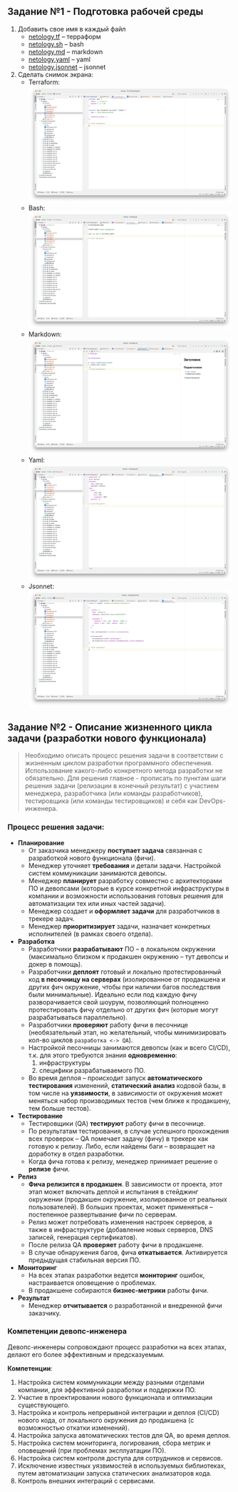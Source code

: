## Задание №1 - Подготовка рабочей среды

1. Добавить свое имя в каждый файл
    - [netology.tf](netology.tf) – терраформ
    - [netology.sh](netology.sh) – bash
    - [netology.md](netology.md) – markdown
    - [netology.yaml](netology.yaml) – yaml
    - [netology.jsonnet](netology.jsonnet) – jsonnet
2. Сделать снимок экрана:
    - Terraform: ![Терраформ](screens/tf.png)
    - Bash: ![Bash](screens/sh.png)
    - Markdown: ![Markdown](screens/md.png)
    - Yaml: ![Yaml](screens/yaml.png)
    - Jsonnet: ![Jsonnet](screens/jsonnet.png)

## Задание №2 - Описание жизненного цикла задачи (разработки нового функционала)

> Необходимо описать процесс решения задачи в соответствии с жизненным циклом разработки программного обеспечения. Использование какого-либо конкретного метода разработки не обязательно. Для решения главное - прописать по пунктам шаги решения задачи (релизации в конечный результат) с участием менеджера, разработчика (или команды разработчиков), тестировщика (или команды тестировщиков) и себя как DevOps-инженера.

### Процесс решения задачи:

- **Планирование**
    - От заказчика менеджеру **поступает задача** связанная с разработкой нового функционала (фичи).
    - Менеджер уточняет **требования** и детали задачи. Настройкой систем коммуникации занимаются девопсы.
    - Менеджер **планирует** разработку совместно с архитекторами ПО и девопсами (которые в курсе конкретной
      инфраструктуры в компании и возможности использования готовых решения для автоматизации тех или иных частей
      задачи).
    - Менеджер создает и **оформляет задачи** для разработчиков в трекере задач.
    - Менеджер **приоритизирует** задачи, назначает конкретных исполнителей (в рамках своего отдела).
- **Разработка**
    - Разработчики **разрабатывают** ПО – в локальном окружении (максимально близком к продакшен окружению – тут девопсы
      и докер в помощь).
    - Разработчики **деплоят** готовый и локально протестированный код **в песочницу на серверах** (изолированное от
      продакшена и других фич окружение, чтобы при наличии багов последствия были минимальные). Идеально если под каждую
      фичу разворачивается свой шоурум, позволяющий полноценно протестировать фичу отдельно от других фич (которые могут
      разрабатываться параллельно).
    - Разработчики **проверяют** работу фичи в песочнице (необязательный этап, но желательный, чтобы минимизировать
      кол-во циклов `разработка <-> QA`).
    - Настройкой песочницы занимаются девопсы (как и всего CI/CD), т.к. для этого требуются знания **одновременно**:
        1. инфраструктуры
        2. специфики разрабатываемого ПО.
    - Во время деплоя – происходит запуск **автоматического тестирования** изменений, **статический анализ** кодовой
      базы, в том числе на **уязвимости**, в зависимости от окружения может меняться набор производимых тестов (чем
      ближе к продакшену, тем больше тестов).
- **Тестирование**
    - Тестировщики (QA) **тестируют** работу фичи в песочнице.
    - По результатам тестирования, в случае успешного прохождения всех проверок – QA помечает задачу (фичу) в трекере
      как готовую к релизу. Либо, если найдены баги – возвращает на доработку в отдел разработки.
    - Когда фича готова к релизу, менеджер принимает решение о **релизе** фичи.
- **Релиз**
    - **Фича релизится в продакшен**. В зависимости от проекта, этот этап может включать деплой и испытания в стейджинг
      окружении (продакшен окружение, изолированное от реальных пользователей). В больших проектах, может применяться –
      постепенное развертывание фичи по серверам.
    - Релиз может потребовать изменения настроек серверов, а также в инфраструктуре (добавление новых серверов, DNS
      записей, генерация сертификатов).
    - После релиза QA **проверяет** работу фичи в продакшене.
    - В случае обнаружения багов, фича **откатывается**. Активируется предыдущая стабильная версия ПО.
- **Мониторинг**
    - На всех этапах разработки ведется **мониторинг** ошибок, настраивается оповещение о проблемах.
    - В продакшене собираются **бизнес-метрики** работы фичи.
- **Результат**
    - Менеджер **отчитывается** о разработанной и внедренной фичи заказчику.

### Компетенции девопс-инженера

Девопс-инженеры сопровождают процесс разработки на всех этапах, делают его более эффективным и предсказуемым. 

**Компетенции**:
1. Настройка систем коммуникации между разными отделами компании, для эффективной разработки и поддержки ПО.
2. Участие в проектировании нового функционала и оптимизации существующего.
3. Настройка и контроль непрерывной интеграции и деплоя (CI/CD) нового кода, от локального окружения до продакшена (с
   возможностью откатки изменений).
4. Настройка запуска автоматических тестов для QA, во время деплоя.
5. Настройка систем мониторинга, логирования, сбора метрик и оповещений (при проблемах эксплуатации ПО).
6. Настройка систем контроля доступа для сотрудников и сервисов.
7. Исключение известных уязвимостей в используемых библиотеках, путем автоматизации запуска статических анализаторов
   кода.
8. Контроль внешних интеграций с сервисами.